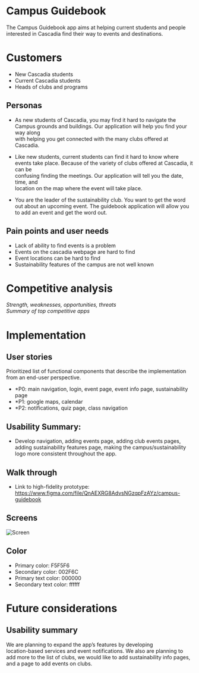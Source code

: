 
Campus Guidebook
===

The Campus Guidebook app aims at helping current students and people  
interested in Cascadia find their way to events and destinations.


# Customers
* New Cascadia students
* Current Cascadia students
* Heads of clubs and programs
## Personas
* As new students of Cascadia, you may find it hard to navigate the  
  Campus grounds and buildings. Our application will help you find your way along  
  with helping you get connected with the many clubs offered at Cascadia.

* Like new students, current students can find it hard to know where  
  events take place. Because of the variety of clubs offered at Cascadia, it can be  
  confusing finding the meetings. Our application will tell you the date, time, and  
  location on the map where the event will take place.

* You are the leader of the sustainability club. You want to get the word out about an upcoming event.  The guidebook application will allow you to add an event and get the word out.

## Pain points and user needs
* Lack of ability to find events is a problem
* Events on the cascadia webpage are hard to find
* Event locations can be hard to find
* Sustainability features of the campus are not well known


# Competitive analysis
*Strength, weaknesses, opportunities, threats*  
*Summary of top competitive apps*

# Implementation
## User stories
Prioritized list of functional components that describe the implementation from an end-user perspective.
* *P0: main navigation, login, event page, event info page, sustainability page
* *P1: google maps, calendar
* *P2: notifications, quiz page, class navigation

## Usability Summary:
* Develop navigation, adding events page, adding club events pages,  
  adding sustainability features page, making the campus/sustainability  
  logo more consistent throughout the app.


## Walk through
* Link to high-fidelity prototype: https://www.figma.com/file/QnAEXRG8AdvsNGzqpFzAYz/campus-guidebook

## Screens

![Screen](https://github.com/MobileApps-Cascadia/campus-guidebook-android/blob/add-Readme/app/src/main/Screens1.png)
## Color
* Primary color: F5F5F6
* Secondary color: 002F6C
* Primary text color: 000000
* Secondary text color: ffffff

# Future considerations
## Usability summary
We are planning to expand the app’s features by developing  
location-based services and event notifications. We also are planning to  
add more to the list of clubs, we would like to add sustainability info pages,  
and a page to add events on clubs.

